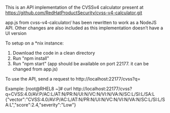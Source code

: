 This is an API implementation of the CVSSv4 calculator present at https://github.com/RedHatProductSecurity/cvss-v4-calculator.git

app.js from cvss-v4-calculator/ has been rewritten to work as a NodeJS API. Other changes are also included as this implementation doesn’t have a UI version

To setup on a *nix instance:
1) Download the code in a clean directory 
1) Run "npm install"
2) Run "npm start" (app should be available on port 22177. it can be changed from app.js)


 To use the API, send a request to http://localhost<or IP>:22177/cvss?q=<vector-string>


 Example:
 [root@RHEL8 ~]# curl http://localhost:22177/cvss?q=CVSS:4.0/AV:P/AC:L/AT:N/PR:N/UI:N/VC:N/VI:N/VA:N/SC:L/SI:L/SA:L
 {"vector":"CVSS:4.0/AV:P/AC:L/AT:N/PR:N/UI:N/VC:N/VI:N/VA:N/SC:L/SI:L/SA:L","score":2.4,"severity":"Low"}
